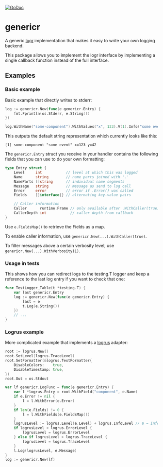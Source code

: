 [![GoDoc](https://godoc.org/github.com/DennisVis/genericr?status.svg)](https://godoc.org/github.com/DennisVis/genericr)

# genericr

A generic [logr](https://github.com/go-logr/logr) implementation that makes it easy
to write your own logging backend.

This package allows you to implement the logr interface by implementing a single
callback function instead of the full interface. 

## Examples

### Basic example

Basic example that directly writes to stderr:

```go
log := genericr.New(func(e genericr.Entry) {
	fmt.Fprintln(os.Stderr, e.String())
})

log.WithName("some-component").WithValues("x", 123).V(1).Info("some event", "y", 42)
```

This outputs the default string representation which currently looks like this:

```
[1] some-component "some event" x=123 y=42
```

The `genericr.Entry` struct you receive in your handler contains the following fields
that you can use to do your own formatting:

```go
type Entry struct {
	Level     int           // level at which this was logged
	Name      string        // name parts joined with '.'
	NameParts []string      // individual name segments
	Message   string        // message as send to log call
	Error     error         // error if .Error() was called
	Fields    []interface{} // alternating key-value pairs

	// Caller information
	Caller      runtime.Frame // only available after .WithCaller(true)
	CallerDepth int           // caller depth from callback
}
```

Use `e.FieldsMap()` to retrieve the Fields as a map.

To enable caller information, use `genericr.New(...).WithCaller(true)`.

To filter messages above a certain verbosity level, use `genericr.New(...).WithVerbosity(1)`.

### Usage in tests

This shows how you can redirect logs to the testing.T logger and keep a reference
to the last log entry if you want to check that one:

```go
func TestLogger_Table(t *testing.T) {
	var last genericr.Entry
	log := genericr.New(func(e genericr.Entry) {
		last = e
		t.Log(e.String())
	})
    // ...
}
```

### Logrus example

More complicated example that implements a [logrus](https://github.com/sirupsen/logrus) adapter:

```go
root := logrus.New()
root.SetLevel(logrus.TraceLevel)
root.SetFormatter(&logrus.TextFormatter{
	DisableColors:    true,
	DisableTimestamp: true,
})
root.Out = os.Stdout

var lf genericr.LogFunc = func(e genericr.Entry) {
	var l *logrus.Entry = root.WithField("component", e.Name)
	if e.Error != nil {
		l = l.WithError(e.Error)
	}
	if len(e.Fields) != 0 {
		l = l.WithFields(e.FieldsMap())
	}
	logrusLevel := logrus.Level(e.Level) + logrus.InfoLevel // 0 = info
	if logrusLevel < logrus.ErrorLevel {
		logrusLevel = logrus.ErrorLevel
	} else if logrusLevel > logrus.TraceLevel {
		logrusLevel = logrus.TraceLevel
	}
	l.Log(logrusLevel, e.Message)
}
log := genericr.New(lf)
```

